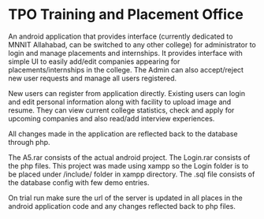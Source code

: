 # TPO Training and Placement Office

An android application that provides interface (currently dedicated to MNNIT Allahabad, can be switched to any other college) for administrator to login and manage placements and internships. It provides interface with simple UI to easily add/edit companies appearing for placements/internships in the college. The Admin can also accept/reject new user requests and manage all users registered.

New users can register from application directly. Existing users can login and edit personal information along with facility to upload image and resume. They can view current college statistics, check and apply for upcoming companies and also read/add interview experiences.

All changes made in the application are reflected back to the database through php.

The A5.rar consists of the actual android project.
The Login.rar consists of the php files.
This project was made using xampp so the Login folder is to be placed under /include/ folder in xampp directory.
The .sql file consists of the database config with few demo entries.

On trial run make sure the url of the server is updated in all places in the android application code and any changes reflected back to php files.